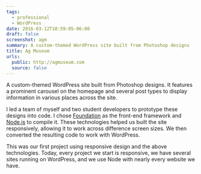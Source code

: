```yaml
---
tags:
  - professional
  - WordPress
date: 2016-03-12T10:59:05-06:00
draft: false
screenshot: agm
summary: A custom-themed WordPress site built from Photoshop designs
title: Ag Museum
urls:
  public: http://agmuseum.com
  source: false
---
```


A custom-themed WordPress site built from Photoshop designs. It features a prominent carousel on the homepage and several post types to display information in various places across the site.

I led a team of myself and two student developers to prototype these designs into code. I chose [Foundation](http://foundation.zurb.com/) as the front-end framework and [Node.js](https://nodejs.org/) to compile it. These technologies helped us built the site responsively, allowing it to work across difference screen sizes. We then converted the resulting code to work with WordPress.

This was our first project using responsive design and the above technologies. Today, every project we start is responsive, we have several sites running on WordPress, and we use Node with nearly every website we have.
